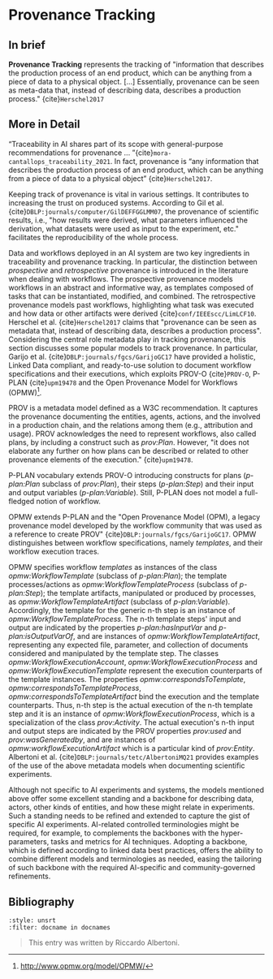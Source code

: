 # Provenance Tracking

## In brief

**Provenance Tracking** represents the tracking of  "information that describes the production process of an end product, which can be anything from a piece of data to a physical object. [...] Essentially, provenance can be seen as meta-data that, instead of describing data, describes a production process." {cite}`Herschel2017` 

## More in Detail

“Traceability in AI shares part of its scope with general-purpose recommendations for provenance ... ”{cite}`mora-cantallops_traceability_2021`. In fact, provenance is “any information that describes the production process of an end product, which can be anything from a piece of data to a physical object”
{cite}`Herschel2017`.

Keeping track of provenance is vital in various settings. It contributes
to increasing the trust on produced systems. According to Gil et al.
{cite}`DBLP:journals/computer/GilDEFFGGLMM07`, the provenance of scientific results, i.e., "how results were derived, what parameters influenced the
derivation, what datasets were used as input to the experiment, etc."
facilitates the reproducibility of the whole process.

Data and workflows deployed in an AI system are two key ingredients in
traceability and provenance tracking. In particular, the distinction
between *prospective* and *retrospective* provenance is introduced in
the literature when dealing with workflows. The prospective provenance
models workflows in an abstract and informative way, as templates
composed of tasks that can be instantiated, modified, and combined. The
retrospective provenance models past workflows, highlighting what task
was executed and how data or other artifacts were derived
{cite}`conf/IEEEscc/LimLCF10`.
Herschel et al. {cite}`Herschel2017` claims that "provenance can be seen as metadata that,
instead of describing data, describes a production process". Considering the central role metadata play
in tracking provenance, this section discusses some popular models to
track provenance. In particular, Garijo et al.  {cite}`DBLP:journals/fgcs/GarijoGC17` have
provided a holistic, Linked Data compliant, and ready-to-use solution to
document workflow specifications and their executions, which exploits PROV-O
{cite}`PROV-O`, P-PLAN {cite}`upm19478` and the Open Provenance Model for
Workflows (OPMW)[^1].

PROV is a metadata model defined as a W3C recommendation. It captures
the provenance documenting the entities, agents, actions, and the
involved in a production chain, and the relations among them (e.g.,
attribution and usage). PROV acknowledges the need to represent
workflows, also called plans, by including a construct such as
*prov:Plan*. However, "it does not elaborate any
further on how plans can be described or related to other provenance elements
of the execution." {cite}`upm19478`.

P-PLAN vocabulary extends PROV-O introducing constructs for plans
(*p-plan:Plan* subclass of *prov:Plan*), their steps (*p-plan:Step*) and
their input and output variables (*p-plan:Variable*). Still, P-PLAN does
not model a full-fledged notion of workflow.

OPMW extends P-PLAN and the "Open Provenance Model (OPM), a legacy
provenance model developed by the workflow community that was used as a
reference to create PROV" {cite}`DBLP:journals/fgcs/GarijoGC17`. OPMW
distinguishes between workflow specifications, namely *templates*, and
their workflow execution traces.

OPMW specifies workflow *templates* as instances of the class
*opmw:WorkflowTemplate* (subclass of *p-plan:Plan*); the template
processes/actions as *opmw:WorkflowTemplateProcess* (subclass of
*p-plan:Step*); the template artifacts, manipulated or produced by
processes, as *opmw:WorkflowTemplateArtifact* (subclass of
*p-plan:Variable*). Accordingly, the template for the generic n-th step
is an instance of *opmw:WorkflowTemplateProcess*. The n-th template
steps' input and output are indicated by the properties
*p-plan:hasInputVar* and *p-plan:isOutputVarOf*, and are instances of
*opmw:WorkflowTemplateArtifact*, representing any expected file,
parameter, and collection of documents considered and manipulated by the
template step. The classes *opmw:WorkflowExecutionAccount*,
*opmw:WorkflowExecutionProcess* and *opmw:WorkflowExecutionTemplate*
represent the execution counterparts of the template instances. The
properties *opmw:correspondsToTemplate*,
*opmw:correspondsToTemplateProcess*,
*opmw:correspondsToTemplateArtifact* bind the execution and the template
counterparts. Thus, n-th step is the actual execution of the n-th
template step and it is an instance of *opmw:WorkflowExecutionProcess*,
which is a specialization of the class *prov:Activity*. The actual
execution's n-th input and output steps are indicated by the PROV
properties *prov:used* and *prov:wasGeneratedby*, and are instances of
*opmw:workflowExecutionArtifact* which is a particular kind of
*prov:Entity*. Albertoni et al. {cite}`DBLP:journals/tetc/AlbertoniMQ21` provides examples of
the use of the above metadata models when documenting scientific
experiments.

Although not specific to AI experiments and systems, the models
mentioned above offer some excellent standing and a backbone for
describing data, actors, other kinds of entities, and how these might
relate in experiments. Such a standing needs to be refined and extended
to capture the gist of specific AI experiments. AI-related controlled
terminologies might be required, for example, to complements the
backbones with the hyper-parameters, tasks and metrics for AI
techniques. Adopting a backbone, which is defined according to linked
data best practices, offers the ability to combine different models and
terminologies as needed, easing the tailoring of such backbone with the
required AI-specific and community-governed refinements.


## Bibliography

```{bibliography}
:style: unsrt
:filter: docname in docnames
```

> This entry was written by Riccardo Albertoni.

[^1]: <http://www.opmw.org/model/OPMW/>

